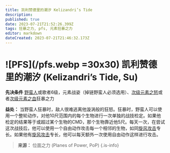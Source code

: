 ```yaml
---
title: 凯利赞德里的潮汐 Kelizandri’s Tide
description: 
published: true
date: 2023-07-21T21:52:26.399Z
tags: 狂暴之力, pfs, 元素狂暴之力
editor: markdown
dateCreated: 2023-07-21T21:46:32.173Z
---
```


# ![PFS](/pfs.webp =30x30) 凯利赞德里的潮汐 (Kelizandri’s Tide, Su)

**先决条件** [野蛮人](/野蛮人)或歌者6级，元素战姿（掉链野蛮人必须选用）、[次级元素之怒](/狂暴之力/次级元素之怒)或者[次级元素之血](/狂暴之力/次级元素之血)狂暴之力

**益处：** 当野蛮人狂暴时，敌人很难逃离他漩涡般的狂怒。狂暴时，野蛮人可以使用一个整轮动作，对他10尺范围内的每个生物进行一次单独的战技检定。如果他检定的结果等于或超过某个生物的CMD，那个生物靠近他5尺。每天一次，在尝试这次战技后，他可以使用一个自由动作攻击每一个相邻的生物，如同[旋风攻击](/专长/旋风攻击)专长。如果他有[旋风攻击](/专长/旋风攻击)专长，他可以每天额外一次使用自由动作这样进行攻击。

> **来源：** 位面之力 (Planes of Power, PoP)
{.is-info}
